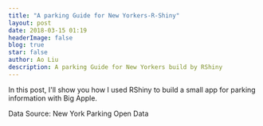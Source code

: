 ```yaml
---
title: "A parking Guide for New Yorkers-R-Shiny"
layout: post
date: 2018-03-15 01:19
headerImage: false
blog: true
star: false
author: Ao Liu
description: A parking Guide for New Yorkers build by RShiny
---
```


In this post, I'll show you how I used RShiny to build a small app for parking information with Big Apple. 

Data Source: New York Parking Open Data


